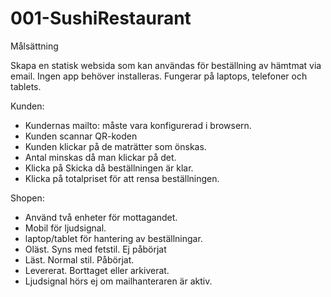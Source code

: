 # 001-SushiRestaurant

Målsättning

Skapa en statisk websida som kan användas för beställning av hämtmat via email.
Ingen app behöver installeras.
Fungerar på laptops, telefoner och tablets.

Kunden:

* Kundernas mailto: måste vara konfigurerad i browsern.
* Kunden scannar QR-koden
* Kunden klickar på de maträtter som önskas.
* Antal minskas då man klickar på det.
* Klicka på Skicka då beställningen är klar.
* Klicka på totalpriset för att rensa beställningen.

Shopen:

* Använd två enheter för mottagandet.
 * Mobil för ljudsignal.
 * laptop/tablet för hantering av beställningar.
  * Oläst. Syns med fetstil. Ej påbörjat
  * Läst. Normal stil. Påbörjat.
  * Levererat. Borttaget eller arkiverat. 
 * Ljudsignal hörs ej om mailhanteraren är aktiv.
